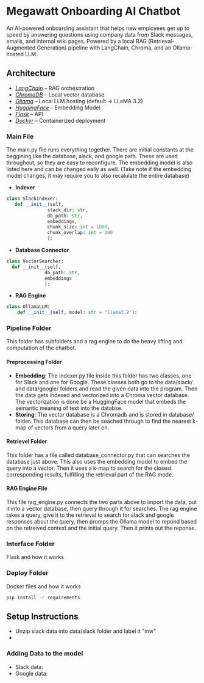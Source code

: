 # Megawatt Onboarding AI Chatbot
An AI-powered onboarding assistant that helps new employees get up to speed by answering questions using company data from Slack messages, emails, and internal wiki pages.  Powered by a local RAG (Retrieval-Augmented Generation) pipeline with LangChain, Chroma, and an Ollama-hosted LLM.

## Architecture
- *[LangChain](https://www.langchain.com/)* – RAG orchestration
- *[ChromaDB](https://www.trychroma.com/)* – Local vector database
- *[Ollama](https://ollama.com/)* – Local LLM hosting (default -> LLaMA 3.2)
- *[HuggingFace](https://huggingface.co/sentence-transformers/all-MiniLM-L6-v2)* - Embedding Model
- *[Flask](https://flask.palletsprojects.com/en/stable/)* – API
- *[Docker](https://www.docker.com/)* – Containerized deployment

### Main File
The main.py file runs everything together.
There are initial constants at the beggining like the database, slack, and google path.  These are used throughout, so they are easy to reconfigure.  The embedding model is also listed here and can be changed eaily as well.  (Take note if the embedding model changes, it may require you to also recalulate the entire database)
- **Indexer**
```python
class SlackIndexer:
   def __init__(self,
               slack_dir: str,
               db_path: str,
               embeddings,
               chunk_size: int = 1000,
               chunk_overlap: int = 200
               ):
```
- **Database Connector**
```python
class VectorSearcher:
  def __init__(self,
              db_path: str,
              embeddings
              ):
```
- **RAG Engine**
```python
class OllamaLLM:
    def __init__(self, model: str = "llama3.2"):
```
### Pipeline Folder
This folder has subfolders and a rag engine to do the heavy lifting and computation of the chatbot.
#### Preprocessing Folder
- **Embedding**: The indexer.py file inside this folder has two classes, one for Slack and one for Google.  These classes both go to the data/slack/ and data/google/ folders and read the given data into the program.  Then the data gets indexed and vectorized into a Chroma vector database.  The vectorization is done be a HuggingFace model that embeds the semantic meaning of text into the databse.
- **Storing**: The vector database is a Chromadb and is stored in database/ folder.  This database can then be seached through to find the nearest k-map of vectors from a query later on.
#### Retrievel Folder
This folder has a file called database_connector.py that can searches the database just above.  This also uses the embedding model to embed the query into a vector.  Then it uses a k-map to search for the closest corresponding results, fulfilling the retrieval part of the RAG mode.
#### RAG Engine File
This file rag_engine.py connects the two parts above to import the data, put it into a vector database, then query through it for searches.  The rag engine takes a query, give it to the retrieval to search for slack and google responses about the query, then promps the Ollama model to repond based on the retreived context and the initial query.  Then it prints out the reponse.

### Interface Folder
Flask and how it works

### Deploy Folder
Docker files and how it works
```bash
pip install -r requirements
```
## Setup Instructions
- Unzip slack data into data/slack folder and label it "mw"
- 
### Adding Data to the model
- Slack data: 
- Google data: 
